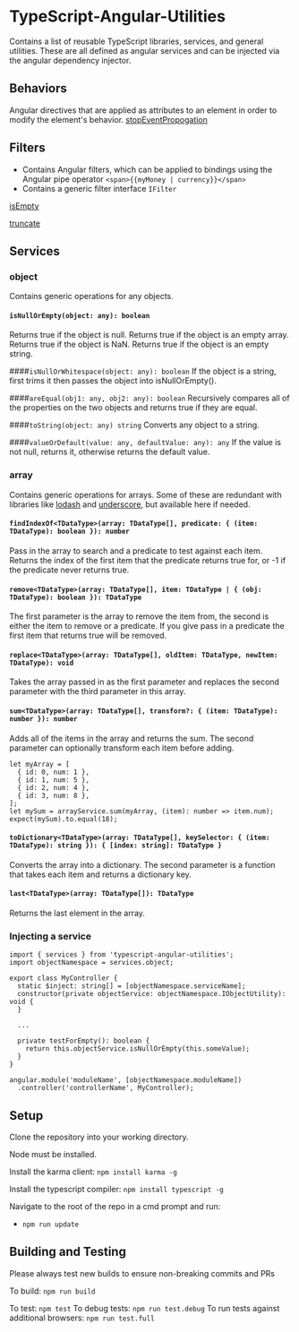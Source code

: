 # TypeScript-Angular-Utilities
Contains a list of reusable TypeScript libraries, services, and general utilities. These are all defined as angular services and can be injected via the angular dependency injector.

## Behaviors
Angular directives that are applied as attributes to an element in order to modify the element's behavior.
[stopEventPropogation](https://github.com/RenovoSolutions/TypeScript-Angular-Utilities/blob/master/source/behaviors/stopEventPropagation/documentation.md)

## Filters
* Contains Angular filters, which can be applied to bindings using the Angular pipe operator `<span>{{myMoney | currency}}</span>`
* Contains a generic filter interface `IFilter`

[isEmpty](https://github.com/RenovoSolutions/TypeScript-Angular-Utilities/blob/master/source/filters/isEmpty/documentation.md)

[truncate](https://github.com/RenovoSolutions/TypeScript-Angular-Utilities/blob/master/source/filters/truncate/documentation.md)

## Services
### object
Contains generic operations for any objects.

#### `isNullOrEmpty(object: any): boolean`
Returns true if the object is null.
Returns true if the object is an empty array.
Returns true if the object is NaN.
Returns true if the object is an empty string.

####`isNullOrWhitespace(object: any): boolean`
If the object is a string, first trims it then passes the object into isNullOrEmpty().

####`areEqual(obj1: any, obj2: any): boolean`
Recursively compares all of the properties on the two objects and returns true if they are equal.

####`toString(object: any) string`
Converts any object to a string.

####`valueOrDefault(value: any, defaultValue: any): any`
If the value is not null, returns it, otherwise returns the default value.

### array
Contains generic operations for arrays. Some of these are redundant with libraries like [lodash](https://lodash.com/) and [underscore](http://underscorejs.org/), but available here if needed.

#### `findIndexOf<TDataType>(array: TDataType[], predicate: { (item: TDataType): boolean }): number`
Pass in the array to search and a predicate to test against each item. Returns the index of the first item that the predicate returns true for, or -1 if the predicate never returns true.

#### `remove<TDataType>(array: TDataType[], item: TDataType | { (obj: TDataType): boolean }): TDataType`
The first parameter is the array to remove the item from, the second is either the item to remove or a predicate. If you give pass in a predicate the first item that returns true will be removed.

#### `replace<TDataType>(array: TDataType[], oldItem: TDataType, newItem: TDataType): void`
Takes the array passed in as the first parameter and replaces the second parameter with the third parameter in this array.

#### `sum<TDataType>(array: TDataType[], transform?: { (item: TDataType): number }): number`
Adds all of the items in the array and returns the sum. The second parameter can optionally transform each item before adding.
```
let myArray = [
  { id: 0, num: 1 },
  { id: 1, num: 5 },
  { id: 2, num: 4 },
  { id: 3, num: 8 },
];
let mySum = arrayService.sum(myArray, (item): number => item.num);
expect(mySum).to.equal(18);
```

#### `toDictionary<TDataType>(array: TDataType[], keySelector: { (item: TDataType): string }): { [index: string]: TDataType }`
Converts the array into a dictionary. The second parameter is a function that takes each item and returns a dictionary key.

#### `last<TDataType>(array: TDataType[]): TDataType`
Returns the last element in the array.

### Injecting a service
```
import { services } from 'typescript-angular-utilities';
import objectNamespace = services.object;

export class MyController {
  static $inject: string[] = [objectNamespace.serviceName];
  constructor(private objectService: objectNamespace.IObjectUtility): void {
  }

  ...

  private testForEmpty(): boolean {
    return this.objectService.isNullOrEmpty(this.someValue);
  }
}

angular.module('moduleName', [objectNamespace.moduleName])
  .controller('controllerName', MyController);
```

## Setup
Clone the repository into your working directory.

Node must be installed.

Install the karma client:
`npm install karma -g`

Install the typescript compiler:
`npm install typescript -g`

Navigate to the root of the repo in a cmd prompt and run:

* `npm run update`

## Building and Testing
Please always test new builds to ensure non-breaking commits and PRs

To build: `npm run build`

To test: `npm test`
To debug tests: `npm run test.debug`
To run tests against additional browsers: `npm run test.full`
